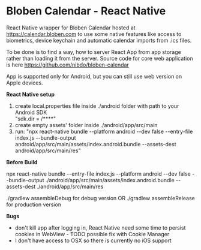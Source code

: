 # Bloben Calendar - React Native

React Native wrapper for Bloben Calendar hosted at https://calendar.bloben.com to use some native features like access to biometrics, device keychain and automatic calendar imports from .ics files.

To be done is to find a way, how to server React App from app storage rather than loading it from the server. Source code for core web application is here https://github.com/nibdo/bloben-calendar

App is supported only for Android, but you can still use web version on Apple devices.

**React Native setup**
1. create local.properties file inside ./android folder with path to your Android SDK \
   "sdk.dir = /****"
2. create empty assets' folder inside ./android/app/src/main
3. run: "npx react-native bundle --platform android --dev false --entry-file index.js --bundle-output android/app/src/main/assets/index.android.bundle --assets-dest android/app/src/main/res"

**Before Build**

npx react-native bundle --entry-file index.js  --platform android --dev false --bundle-output ./android/app/src/main/assets/index.android.bundle --assets-dest ./android/app/src/main/res


./gradlew assembleDebug for debug version OR
./gradlew assembleRelease for production version

**Bugs** 
- don't kill app after logging in, React Native need some time to persist cookies in WebView - TODO possible fix with Cookie Manager
- I don't have access to OSX so there is currently no iOS support
